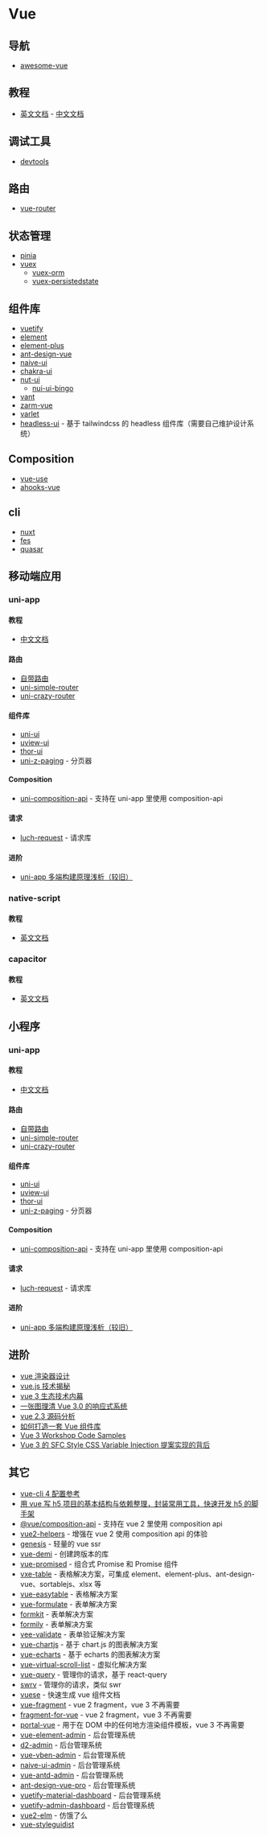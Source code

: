 # Vue

## 导航

- [awesome-vue](https://github.com/vuejs/awesome-vue)

## 教程

- [英文文档](https://vuejs.org/) - [中文文档](https://cn.vuejs.org)

## 调试工具

- [devtools](https://github.com/vuejs/vue-devtools)

## 路由

- [vue-router](https://router.vuejs.org/)

## 状态管理

- [pinia](https://pinia.esm.dev/)
- [vuex](https://vuex.vuejs.org/)
  - [vuex-orm](https://vuex-orm.org/)
  - [vuex-persistedstate](https://github.com/robinvdvleuten/vuex-persistedstate)

## 组件库

- [vuetify](https://vuetifyjs.com/)
- [element](https://element.eleme.cn/)
- [element-plus](https://element-plus.org/)
- [ant-design-vue](https://antdv.com/)
- [naive-ui](https://www.naiveui.com/zh-CN/os-theme)
- [chakra-ui](https://vue.chakra-ui.com/)
- [nut-ui](http://nutui.jd.com/)
  - [nui-ui-bingo](https://nutui.jd.com/bingo/)
- [vant](https://youzan.github.io/vant/)
- [zarm-vue](https://vue.zarm.design/)
- [varlet](https://varlet.gitee.io/varlet-ui/)
- [headless-ui](https://headlessui.dev/) - 基于 tailwindcss 的 headless 组件库（需要自己维护设计系统）

## Composition

- [vue-use](https://vueuse.org/)
- [ahooks-vue](https://dewfall123.github.io/ahooks-vue/zh/)

## cli

- [nuxt](https://zh.nuxtjs.org/)
- [fes](https://winixt.gitee.io/fesjs/zh/)
- [quasar](https://quasar.dev/)

## 移动端应用

### uni-app

#### 教程

- [中文文档](https://uniapp.dcloud.io/)

#### 路由

- [自带路由](https://uniapp.dcloud.io/frame?id=%e8%b7%af%e7%94%b1)
- [uni-simple-router](https://hhyang.cn/v2/)
- [uni-crazy-router](https://github.com/devilwjp/uni-crazy-router)

#### 组件库

- [uni-ui](https://github.com/dcloudio/uni-ui)
- [uview-ui](https://uviewui.com/)
- [thor-ui](https://www.thorui.cn/doc/)
- [uni-z-paging](https://github.com/SmileZXLee/uni-z-paging) - 分页器

#### Composition

- [uni-composition-api](https://github.com/TuiMao233/uni-composition-api) - 支持在 uni-app 里使用 composition-api

#### 请求

- [luch-request](https://www.quanzhan.co/luch-request/) - 请求库

#### 进阶

- [uni-app 多端构建原理浅析（较旧）](https://f-loat.github.io/posts/2019/08/03/uni-app-%E5%A4%9A%E7%AB%AF%E6%9E%84%E5%BB%BA%E5%8E%9F%E7%90%86%E6%B5%85%E6%9E%90.html)

### native-script

#### 教程

- [英文文档](https://nativescript.org/)

### capacitor

#### 教程

- [英文文档](https://capacitorjs.com/)

## 小程序

### uni-app

#### 教程

- [中文文档](https://uniapp.dcloud.io/)

#### 路由

- [自带路由](https://uniapp.dcloud.io/frame?id=%e8%b7%af%e7%94%b1)
- [uni-simple-router](https://hhyang.cn/v2/)
- [uni-crazy-router](https://github.com/devilwjp/uni-crazy-router)

#### 组件库

- [uni-ui](https://github.com/dcloudio/uni-ui)
- [uview-ui](https://uviewui.com/)
- [thor-ui](https://www.thorui.cn/doc/)
- [uni-z-paging](https://github.com/SmileZXLee/uni-z-paging) - 分页器

#### Composition

- [uni-composition-api](https://github.com/TuiMao233/uni-composition-api) - 支持在 uni-app 里使用 composition-api

#### 请求

- [luch-request](https://www.quanzhan.co/luch-request/) - 请求库

#### 进阶

- [uni-app 多端构建原理浅析（较旧）](https://f-loat.github.io/posts/2019/08/03/uni-app-%E5%A4%9A%E7%AB%AF%E6%9E%84%E5%BB%BA%E5%8E%9F%E7%90%86%E6%B5%85%E6%9E%90.html)

## 进阶

- [vue 渲染器设计](http://hcysun.me/vue-design/zh/)
- [vue.js 技术揭秘](https://ustbhuangyi.github.io/vue-analysis/)
- [vue 3 生态技术内幕](https://www.yuque.com/hugsun/vue3)
- [一张图理清 Vue 3.0 的响应式系统](https://juejin.im/post/5d9da45af265da5b8072de5d)
- [vue 2.3 源码分析](https://github.com/answershuto/learnVue)
- [如何打造一套 Vue 组件库](https://arronkler.top/post/build_vue_component_lib/)
- [Vue 3 Workshop Code Samples](https://codepen.io/collection/DkxpbE)
- [Vue 3 的 SFC Style CSS Variable Injection 提案实现的背后](https://mp.weixin.qq.com/s/xrK7gREgS8KmAXIRQDSaoQ)

## 其它

- [vue-cli 4 配置参考](https://github.com/staven630/vue-cli4-config)
- [用 vue 写 h5 项目的基本结构与依赖整理，封装常用工具，快速开发 h5 的脚手架](https://github.com/yujinpan/h5-vue)
- [@vue/composition-api](https://github.com/vuejs/composition-api) - 支持在 vue 2 里使用 composition api
- [vue2-helpers](https://github.com/ambit-tsai/vue2-helpers) - 增强在 vue 2 使用 composition api 的体验
- [genesis](https://fmfe.github.io/genesis-docs/) - 轻量的 vue ssr
- [vue-demi](https://github.com/antfu/vue-demi) - 创建跨版本的库
- [vue-promised](https://github.com/posva/vue-promised) - 组合式 Promise 和 Promise 组件
- [vxe-table](https://github.com/xuliangzhan/vxe-table) - 表格解决方案，可集成 element、element-plus、ant-design-vue、sortablejs、xlsx 等
- [vue-easytable](https://github.com/Happy-Coding-Clans/vue-easytable) - 表格解决方案
- [vue-formulate](https://vueformulate.com/) - 表单解决方案
- [formkit](https://formkit.com/) - 表单解决方案
- [formily](https://formilyjs.org/zh-CN) - 表单解决方案
- [vee-validate](https://vee-validate.logaretm.com/) - 表单验证解决方案
- [vue-chartjs](https://github.com/apertureless/vue-chartjs) - 基于 chart.js 的图表解决方案
- [vue-echarts](https://github.com/ecomfe/vue-echarts) - 基于 echarts 的图表解决方案
- [vue-virtual-scroll-list](https://github.com/tangbc/vue-virtual-scroll-list) - 虚拟化解决方案
- [vue-query](https://vue-query.vercel.app/) - 管理你的请求，基于 react-query
- [swrv](https://docs-swrv.netlify.app/) - 管理你的请求，类似 swr
- [vuese](https://github.com/vuese/vuese) - 快速生成 vue 组件文档
- [vue-fragment](https://github.com/Thunberg087/vue-fragment) - vue 2 fragment，vue 3 不再需要
- [fragment-for-vue](https://github.com/ambit-tsai/fragment-for-vue) - vue 2 fragment，vue 3 不再需要
- [portal-vue](https://portal-vue.linusb.org/) - 用于在 DOM 中的任何地方渲染组件模板，vue 3 不再需要
- [vue-element-admin](https://github.com/PanJiaChen/vue-element-admin) - 后台管理系统
- [d2-admin](https://github.com/d2-projects/d2-admin) - 后台管理系统
- [vue-vben-admin](https://github.com/anncwb/vue-vben-admin) - 后台管理系统
- [naive-ui-admin](https://github.com/jekip/naive-ui-admin) - 后台管理系统
- [vue-antd-admin](https://github.com/iczer/vue-antd-admin) - 后台管理系统
- [ant-design-vue-pro](https://github.com/vueComponent/ant-design-vue-pro) - 后台管理系统
- [vuetify-material-dashboard](https://github.com/creativetimofficial/vuetify-material-dashboard) - 后台管理系统
- [vuetify-admin-dashboard](https://github.com/ClintOxx/vuetify-admin-dashboard) - 后台管理系统
- [vue2-elm](https://github.com/bailicangdu/vue2-elm) - 仿饿了么
- [vue-styleguidist](https://vue-styleguidist.github.io/)
